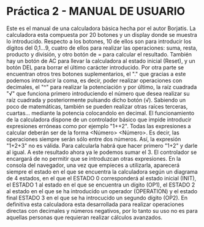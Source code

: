  # Práctica 2 - MANUAL DE USUARIO
Este es el manual de una calculadora básica hecha por el autor Borjatis.
La calculadora esta compuesta por 20 botones y un display donde se muestra lo introducido. Respecto a los botones, 10 de ellos son para introducir los dígitos del 0,1...9, cuatro de ellos para realizar las operaciones: suma, resta, producto y división, y otro botón de = para calcular el resultado. También hay un botón de AC para llevar la calculadora al estado inicial (Reset), y un botón DEL para borrar el último carácter introducido.
Por otra parte se encuentran otros tres botones suplementarios, el "." que gracias a este podemos introducir la coma, es decir, poder realizar operaciones con decimales, el "^" para realizar la potenciación y por último, la raíz cuadrada "√" que funciona primero introduciendo el número que desea realizar su raíz cuadrada y posteriormente pulsando dicho botón (√). Sabiendo un poco de matemáticas, también se pueden realizar otras raíces terceras, cuartas... mediante la potencia colocandolo en decimal.
El funcionamiento de la calculadora dispone de un controlador básico que impide introducir expresiones erróneas como por ejemplo "1++2". Todas las expresiones a calcular deberán ser de la forma <Número> <Operador> <Número>. Es decir, las operaciones siempre serán sólo entre dos números. Así, la expresión "1+2+3" no es válida. Para calcularla habrá que hacer primero "1+2" y darle al igual. A este resultado ahora ya le podemos sumar el 3. El controlador se encargará de no permitir que se introduzcan otras expresiones.
En la consola del navegador, una vez que empieces a utilizarla, aparecerá siempre el estado en el que se encuentra la calculadora según un diagrama de 4 estados, en el que el ESTADO 0 corresponderá al estado inicial (INIT), el ESTADO 1 al estado en el que se encuentra un dígito (OP1), el ESTADO 2 al estado en el que se ha introducido un operador (OPERATION) y el estado final ESTADO 3 en el que se ha introcucido un segundo dígito (OP2).
En definitiva esta calculadora esta desarrollada para realizar operaciones directas con decimales y números negativos, por lo tanto su uso no es para aquellas personas que requieran realizar cálculos avanzados.